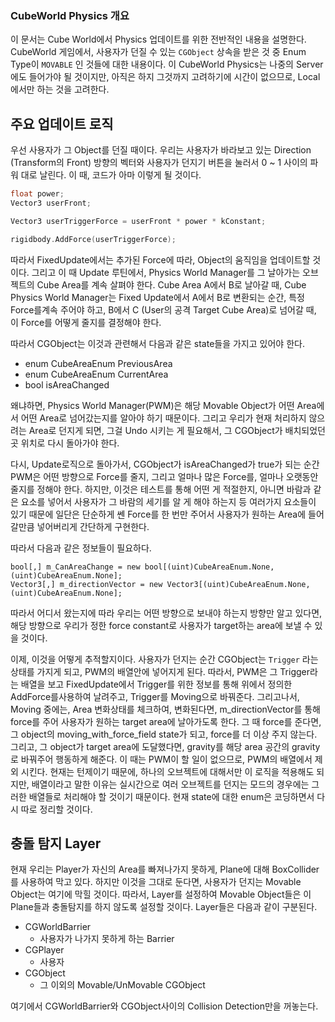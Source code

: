 ### CubeWorld Physics 개요

이 문서는 Cube World에서 Physics 업데이트를 위한 전반적인 내용을 설명한다. CubeWorld 게임에서, 사용자가 던질 수 있는 `CGObject` 상속을 받은 것 중 Enum Type이 `MOVABLE` 인 것들에 대한 내용이다. 이 CubeWorld Physics는 나중의 Server에도 들어가야 될 것이지만, 아직은 하지 그것까지 고려하기에 시간이 없으므로, Local에서만 하는 것을 고려한다.



## 주요 업데이트 로직

우선 사용자가 그 Object를 던질 때이다. 우리는 사용자가 바라보고 있는 Direction (Transform의 Front) 방향의 벡터와 사용자가 던지기 버튼을 눌러서 0 ~ 1 사이의 파워 대로 날린다. 이 때, 코드가 아마 이렇게 될 것이다.

```c++
float power;
Vector3 userFront;

Vector3 userTriggerForce = userFront * power * kConstant;

rigidbody.AddForce(userTriggerForce);
```

따라서 FixedUpdate에서는 추가된 Force에 따라, Object의 움직임을 업데이트할 것이다. 그리고 이 때 Update 루틴에서, Physics World Manager를 그 날아가는 오브젝트의 Cube Area를 계속 살펴야 한다. Cube Area A에서 B로 날아갈 때, Cube Physics World Manager는 Fixed Update에서 A에서 B로 변환되는 순간, 특정 Force를계속 주어야 하고, B에서 C (User의 공격 Target Cube Area)로 넘어갈 때, 이 Force를 어떻게 줄지를 결정해야 한다.



따라서 CGObject는 이것과 관련해서 다음과 같은 state들을 가지고 있어야 한다.

* enum CubeAreaEnum PreviousArea
* enum CubeAreaEnum CurrentArea
* bool isAreaChanged

왜냐하면, Physics World Manager(PWM)은 해당 Movable Object가 어떤 Area에서 어떤 Area로 넘어갔는지를 알아야 하기 때문이다. 그리고 우리가 현재 처리하지 않으려는 Area로 던지게 되면, 그걸 Undo 시키는 게 필요해서, 그 CGObject가 배치되었던 곳 위치로 다시 돌아가야 한다.



다시, Update로직으로 돌아가서, CGObject가 isAreaChanged가 true가 되는 순간 PWM은 어떤 방향으로 Force를 줄지, 그리고 얼마나 많은 Force를, 얼마나 오랫동안 줄지를 정해야 한다. 하지만, 이것은  테스트를 통해 어떤 게 적절한지, 아니면 바람과 같은 요소를 넣어서 사용자가 그 바람의 세기를 알 게 해야 하는지 등 여러가지 요소들이 있기 때문에 일단은 단순하게 쎈 Force를 한 번만 주어서 사용자가 원하는 Area에 들어갈만큼 넣어버리게 간단하게 구현한다.



따라서 다음과 같은 정보들이 필요하다.

```
bool[,] m_CanAreaChange = new bool[(uint)CubeAreaEnum.None, (uint)CubeAreaEnum.None];
Vector3[,] m_directionVector = new Vector3[(uint)CubeAreaEnum.None, (uint)CubeAreaEnum.None];
```



따라서 어디서 왔는지에 따라 우리는 어떤 방향으로 보내야 하는지 방향만 알고 있다면, 해당 방향으로 우리가 정한 force constant로 사용자가 target하는 area에 보낼 수 있을 것이다.



이제, 이것을 어떻게 추적할지이다. 사용자가 던지는 순간 CGObject는 `Trigger` 라는 상태를 가지게 되고, PWM의 배열안에 넣어지게 된다. 따라서, PWM은 그 Trigger라는 배열을 보고 FixedUpdate에서 Trigger를 위한 정보를 통해 위에서 정의한 AddForce를사용하여 날려주고, Trigger를 Moving으로 바꿔준다. 그리고나서, Moving 중에는, Area 변화상태를 체크하여, 변화된다면, m_directionVector를 통해 force를 주어 사용자가 원하는 target area에 날아가도록 한다. 그 때 force를 준다면, 그 object의 moving_with_force_field state가 되고, force를 더 이상 주지 않는다. 그리고, 그 object가 target area에 도달했다면, gravity를 해당 area 공간의 gravity로 바꿔주어 행동하게 해준다. 이 때는 PWM이 할 일이 없으므로, PWM의 배열에서 제외 시킨다. 현재는 턴제이기 때문에, 하나의 오브젝트에 대해서만 이 로직을 적용해도 되지만, 배열이라고 말한 이유는 실시간으로 여러 오브젝트를 던지는 모드의 경우에는 그러한 배열들로 처리해야 할 것이기 때문이다. 현재 state에 대한 enum은 코딩하면서 다시 따로 정리할 것이다.



## 충돌 탐지 Layer

현재 우리는 Player가 자신의 Area를 빠져나가지 못하게, Plane에 대해 BoxCollider를 사용하여 막고 있다. 하지만 이것을 그대로 둔다면, 사용자가 던지는 Movable Object는 여기에 막힐 것이다. 따라서, Layer를 설정하여 Movable Object들은 이 Plane들과 충돌탐지를 하지 않도록 설정할 것이다. Layer들은 다음과 같이 구분된다.

* CGWorldBarrier
  * 사용자가 나가지 못하게 하는 Barrier
* CGPlayer
  * 사용자
* CGObject 
  * 그 이외의 Movable/UnMovable CGObject

여기에서 CGWorldBarrier와 CGObject사이의 Collision Detection만을 꺼놓는다.